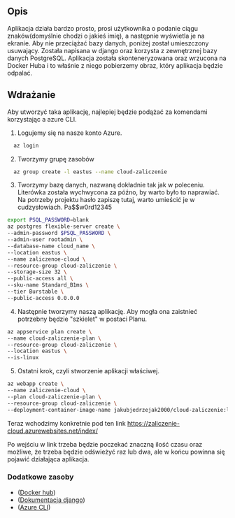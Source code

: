 ## Opis

Aplikacja działa bardzo prosto, prosi użytkownika o podanie ciągu znaków(domyślnie chodzi o jakieś imię), a następnie wyświetla je na ekranie. Aby nie przeciążać bazy danych, poniżej został umieszczony usuwający. Została napisana w django oraz korzysta z zewnętrznej bazy danych PostgreSQL. Aplikacja została skonteneryzowana oraz wrzucona na Docker Huba i to właśnie z niego pobierzemy obraz, który aplikacja będzie odpalać.

## Wdrażanie

Aby utworzyć taka aplikację, najlepiej będzie podążać za komendami korzystając a azure CLI.

  1. Logujemy się na nasze konto Azure.

```bash
  az login
```

  2. Tworzymy grupę zasobów
```bash
  az group create -l eastus --name cloud-zaliczenie
```

  3. Tworzymy bazę danych, nazwaną dokładnie tak jak w poleceniu. Literówka została wychwycona za późno, by warto było to naprawiać. Na potrzeby projektu hasło zapiszę tutaj, warto umieścić je w cudzysłowiach. Pa$$w0rd12345
```bash
export PSQL_PASSWORD=blank
az postgres flexible-server create \
--admin-password $PSQL_PASSWORD \
--admin-user rootadmin \
--database-name cloud_name \
--location eastus \
--name zaliczenoe-cloud \
--resource-group cloud-zaliczenie \
--storage-size 32 \
--public-access all \
--sku-name Standard_B1ms \
--tier Burstable \
--public-access 0.0.0.0
```

  4. Następnie tworzymy naszą aplikację. Aby mogła ona zaistnieć potrzebny będzie "szkielet" w postaci Planu.
```bash
az appservice plan create \
--name cloud-zaliczenie-plan \
--resource-group cloud-zaliczenie \
--location eastus \ 
--is-linux
```
  
  5. Ostatni krok, czyli stworzenie aplikacji właściwej.
```bash
az webapp create \
--name zaliczenie-cloud \
--plan cloud-zaliczenie-plan \
--resource-group cloud-zaliczenie \
--deployment-container-image-name jakubjedrzejak2000/cloud-zaliczenie:latest
```
Teraz wchodzimy konkretnie pod ten link 
https://zaliczenie-cloud.azurewebsites.net/index/

Po wejściu w link trzeba będzie poczekać znaczną ilość czasu oraz możliwe, że trzeba będzie odświeżyć raz lub dwa, ale w końcu powinna się pojawić działająca aplikacja.


### Dodatkowe zasoby

- ([Docker hub](https://hub.docker.com/repository/docker/jakubjedrzejak2000/cloud-zaliczenie))
- ([Dokumentacja django](https://docs.djangoproject.com/en/4.0/))
- ([Azure CLI](https://docs.microsoft.com/pl-pl/cli/azure/reference-index?view=azure-cli-latest))


